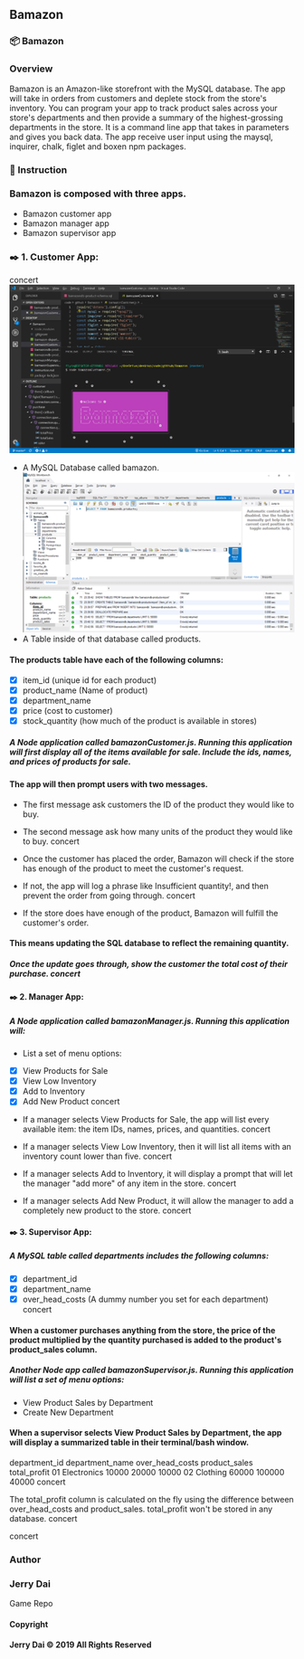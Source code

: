 ## Bamazon
### 📦 Bamazon
### Overview
Bamazon is an Amazon-like storefront with the MySQL database. The app will take in orders from customers and deplete stock from the store's inventory. You can program your app to track product sales across your store's departments and then provide a summary of the highest-grossing departments in the store. It is a command line app that takes in parameters and gives you back data. The app receive user input using the maysql, inquirer, chalk, figlet and boxen npm packages.



### 📓 Instruction
### Bamazon is composed with three apps.
* Bamazon customer app
* Bamazon manager app
* Bamazon supervisor app
### ✒️ 1. Customer App:
concert
![Image scr01](./scr01.png)
* A MySQL Database called bamazon.
![Image scr02](./scr02.png)
* A Table inside of that database called products.

#### The products table have each of the following columns:

- [x]  item_id (unique id for each product)
- [x]  product_name (Name of product)
- [x]  department_name
- [x]  price (cost to customer)
- [x]  stock_quantity (how much of the product is available in stores)
##### A Node application called bamazonCustomer.js. Running this application will first display all of the items available for sale. Include the ids, names, and prices of products for sale.

#### The app will then prompt users with two messages.

* The first message ask customers the ID of the product they would like to buy.
* The second message ask how many units of the product they would like to buy. concert
* Once the customer has placed the order, Bamazon will check if the store has enough of the product to meet the customer's request.

* If not, the app will log a phrase like Insufficient quantity!, and then prevent the order from going through. concert
* If the store does have enough of the product, Bamazon will fulfill the customer's order.

#### This means updating the SQL database to reflect the remaining quantity.
##### Once the update goes through, show the customer the total cost of their purchase. concert
#### ✒️ 2. Manager App:
##### A Node application called bamazonManager.js. Running this application will:

* List a set of menu options:

- [x]  View Products for Sale
- [x]  View Low Inventory
- [x]  Add to Inventory
- [x]  Add New Product concert
* If a manager selects View Products for Sale, the app will list every available item: the item IDs, names, prices, and quantities. concert

* If a manager selects View Low Inventory, then it will list all items with an inventory count lower than five. concert

* If a manager selects Add to Inventory, it will display a prompt that will let the manager "add more" of any item in the store. concert

* If a manager selects Add New Product, it will allow the manager to add a completely new product to the store. concert

#### ✒️ 3. Supervisor App:
##### A MySQL table called departments includes the following columns:

- [x] department_id
- [x] department_name
- [x] over_head_costs (A dummy number you set for each department) concert
#### When a customer purchases anything from the store, the price of the product multiplied by the quantity purchased is added to the product's product_sales column.

##### Another Node app called bamazonSupervisor.js. Running this application will list a set of menu options:

* View Product Sales by Department
* Create New Department
#### When a supervisor selects View Product Sales by Department, the app will display a summarized table in their terminal/bash window.

department_id	department_name	over_head_costs	product_sales	total_profit
01	Electronics	10000	20000	10000
02	Clothing	60000	100000	40000
concert

The total_profit column is calculated on the fly using the difference between over_head_costs and product_sales. total_profit won't be stored in any database.
concert

concert

### Author

### Jerry Dai

Game Repo

#### Copyright
#### Jerry Dai © 2019 All Rights Reserved
